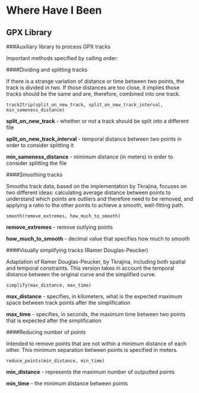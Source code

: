 # Where Have I Been
## GPX Library

###Auxiliary library to process GPX tracks

Important methods specified by calling order:


####Dividing and splitting tracks

If there is a strange variation of distance or time between two points, the track is divided in two.
If those distances are too close, it implies those tracks should be the same and are, therefore, combined into one track.

`track2trip(split_on_new_track, split_on_new_track_interval, min_sameness_distance)` 

**split_on_new_track** - whether or not a track should be split into a different file

**split_on_new_track_interval** - temporal distance between two points in order to consider splitting it

**min_sameness_distance** - minimum distance (in meters) in order to consider splitting the file


####Smoothing tracks

Smooths track data, based on the implementation by Tkrajina, focuses on two different ideas: calculating average distance between points to understand which points are outliers and therefore need to be removed, and applying a ratio to the other points to achieve a smooth, well-fitting path.

`smooth(remove_extremes, how_much_to_smooth)` 

**remove_extremes** - remove outlying points

**how_much_to_smooth** - decimal value that specifies how much to smooth


####Visually simplifying tracks (Ramer Douglas-Peucker)

Adaptation of Ramer Douglas-Peucker, by Tkrajina, including both spatial and temporal constraints. This version takes in account the temporal distance between the original curve and the simplified curve.

`simplify(max_distance, max_time)` 

**max_distance** - specifies, in kilometers, what is the expected maximum space between track points after the simplification

**max_time** - specifies, in seconds, the maximum time between two points that is expected after the simplification


####Reducing number of points

Intended to remove points that are not within a minimum distance of each other. This minimum separation between points is specified in meters. 

`reduce_points(min_distance, min_time)` 

**min_distance** - represents the maximum number of outputted points

**min_time** - the minimum distance between points